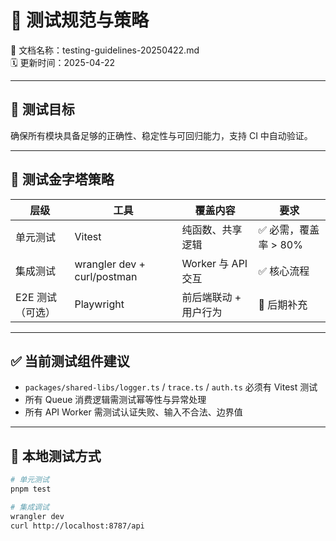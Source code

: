 # 🧪 测试规范与策略  
📄 文档名称：testing-guidelines-20250422.md  
🗓️ 更新时间：2025-04-22  

---

## 🎯 测试目标

确保所有模块具备足够的正确性、稳定性与可回归能力，支持 CI 中自动验证。

---

## 📐 测试金字塔策略

| 层级 | 工具 | 覆盖内容 | 要求 |
|------|------|----------|------|
| 单元测试 | Vitest | 纯函数、共享逻辑 | ✅ 必需，覆盖率 > 80% |
| 集成测试 | wrangler dev + curl/postman | Worker 与 API 交互 | ✅ 核心流程 |
| E2E 测试（可选） | Playwright | 前后端联动 + 用户行为 | 🔄 后期补充 |

---

## ✅ 当前测试组件建议

- `packages/shared-libs/logger.ts` / `trace.ts` / `auth.ts` 必须有 Vitest 测试
- 所有 Queue 消费逻辑需测试幂等性与异常处理
- 所有 API Worker 需测试认证失败、输入不合法、边界值

---

## 🧪 本地测试方式

```bash
# 单元测试
pnpm test

# 集成调试
wrangler dev
curl http://localhost:8787/api
```
